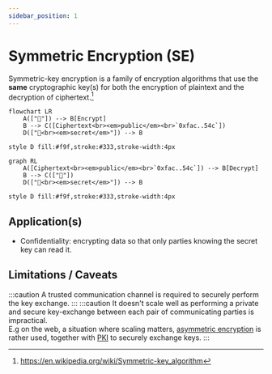 ```yaml
---
sidebar_position: 1
---
```


# Symmetric Encryption (SE)
Symmetric-key encryption is a family of encryption algorithms that use the **same** cryptographic key(s) for both the encryption of plaintext and the decryption of ciphertext.[^1]


```mermaid
flowchart LR
    A(["📄"]) --> B[Encrypt]
    B --> C([Ciphertext<br><em>public</em><br>`0xfac..54c`])
    D(["🔑<br><em>secret</em>"]) --> B

style D fill:#f9f,stroke:#333,stroke-width:4px
```
```mermaid
graph RL
    A([Ciphertext<br><em>public</em><br>`0xfac..54c`]) --> B[Decrypt]
    B --> C(["📄"])
    D(["🔑<br><em>secret</em>"]) --> B
    
style D fill:#f9f,stroke:#333,stroke-width:4px
```
[^1]: https://en.wikipedia.org/wiki/Symmetric-key_algorithm

## Application(s)
- Confidentiality: encrypting data so that only parties knowing the secret key can read it.

## Limitations / Caveats
:::caution
A trusted communication channel is required to securely perform the key exchange.
:::
:::caution
It doesn't scale well as performing a private and secure key-exchange between each pair of communicating parties is impractical.  
E.g on the web, a situation where scaling matters, [asymmetric encryption](../asymmetric-encryption/intro) is rather used, together with [PKI](#TODO) to securely exchange keys.
:::
